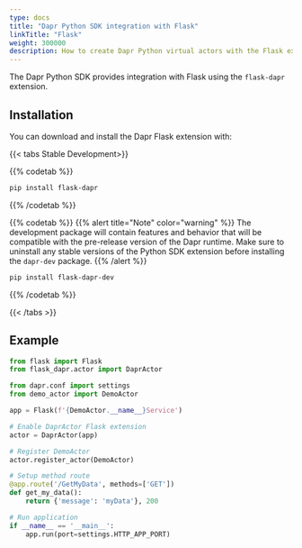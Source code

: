 ```yaml
---
type: docs
title: "Dapr Python SDK integration with Flask"
linkTitle: "Flask"
weight: 300000
description: How to create Dapr Python virtual actors with the Flask extension
---
```


The Dapr Python SDK provides integration with Flask using the `flask-dapr` extension.

## Installation

You can download and install the Dapr Flask extension with:

{{< tabs Stable Development>}}

{{% codetab %}}
```bash
pip install flask-dapr
```
{{% /codetab %}}

{{% codetab %}}
{{% alert title="Note" color="warning" %}}
The development package will contain features and behavior that will be compatible with the pre-release version of the Dapr runtime. Make sure to uninstall any stable versions of the Python SDK extension before installing the `dapr-dev` package.
{{% /alert %}}

```bash
pip install flask-dapr-dev
```
{{% /codetab %}}

{{< /tabs >}}

## Example

```python
from flask import Flask
from flask_dapr.actor import DaprActor

from dapr.conf import settings
from demo_actor import DemoActor

app = Flask(f'{DemoActor.__name__}Service')

# Enable DaprActor Flask extension
actor = DaprActor(app)

# Register DemoActor
actor.register_actor(DemoActor)

# Setup method route
@app.route('/GetMyData', methods=['GET'])
def get_my_data():
    return {'message': 'myData'}, 200

# Run application
if __name__ == '__main__':
    app.run(port=settings.HTTP_APP_PORT)
```